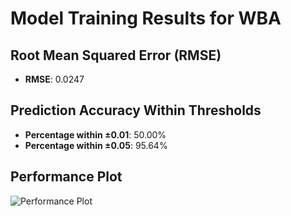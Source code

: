# Model Training Results for WBA

## Root Mean Squared Error (RMSE)
- **RMSE**: 0.0247

## Prediction Accuracy Within Thresholds
- **Percentage within ±0.01**: 50.00%
- **Percentage within ±0.05**: 95.64%

## Performance Plot
![Performance Plot](../imgs/WBA.png)
